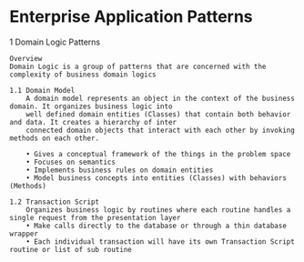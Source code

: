 Enterprise Application Patterns
=============================

1 Domain Logic Patterns
    
    Overview
    Domain Logic is a group of patterns that are concerned with the complexity of business domain logics

    1.1 Domain Model
        A domain model represents an object in the context of the business domain. It organizes business logic into
        well defined domain entities (Classes) that contain both behavior and data. It creates a hierarchy of inter 
        connected domain objects that interact with each other by invoking methods on each other.
 
        • Gives a conceptual framework of the things in the problem space
        • Focuses on semantics
        • Implements business rules on domain entities
        • Model business concepts into entities (Classes) with behaviors (Methods)
        
    1.2 Transaction Script
        Organizes business logic by routines where each routine handles a single request from the presentation layer
        • Make calls directly to the database or through a thin database wrapper
        • Each individual transaction will have its own Transaction Script routine or list of sub routine

